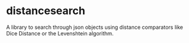 # distancesearch
A library to search through json objects using distance comparators like Dice Distance or the Levenshtein algorithm.
